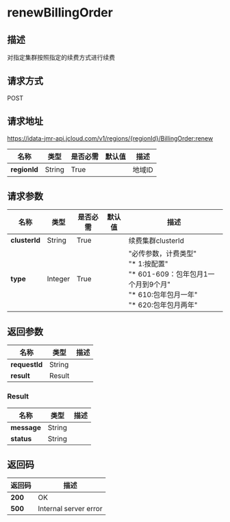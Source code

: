 # renewBillingOrder


## 描述
对指定集群按照指定的续费方式进行续费

## 请求方式
POST

## 请求地址
https://idata-jmr-api.jcloud.com/v1/regions/{regionId}/BillingOrder:renew

|名称|类型|是否必需|默认值|描述|
|---|---|---|---|---|
|**regionId**|String|True||地域ID|

## 请求参数
|名称|类型|是否必需|默认值|描述|
|---|---|---|---|---|
|**clusterId**|String|True||续费集群clusterId|
|**type**|Integer|True||"必传参数，计费类型"<br>      "* 1:按配置"<br>      "* 601-609：包年包月1一个月到9个月"<br>      "* 610:包年包月一年"<br>      "* 620:包年包月两年"<br>|


## 返回参数
|名称|类型|描述|
|---|---|---|
|**requestId**|String||
|**result**|Result||


### <a name="Result">Result</a>
|名称|类型|描述|
|---|---|---|
|**message**|String||
|**status**|String||

## 返回码
|返回码|描述|
|---|---|
|**200**|OK|
|**500**|Internal server error|
